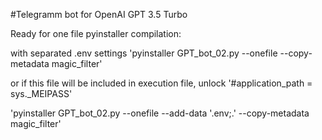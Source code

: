 #Telegramm bot for OpenAI GPT 3.5 Turbo

Ready for one file pyinstaller compilation:

with separated .env settings
'pyinstaller GPT_bot_02.py --onefile  --copy-metadata magic_filter'

or if this file will be included in execution file, unlock
'#application_path = sys._MEIPASS'

'pyinstaller GPT_bot_02.py --onefile --add-data '.env;.' --copy-metadata magic_filter'
